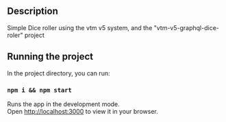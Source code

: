 ## Description

Simple Dice roller using the vtm v5 system, and the "vtm-v5-graphql-dice-roler" project

## Running the project

In the project directory, you can run:

### `npm i && npm start`

Runs the app in the development mode.\
Open [http://localhost:3000](http://localhost:3000) to view it in your browser.
